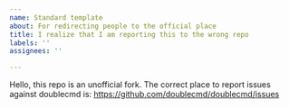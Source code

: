 ```yaml
---
name: Standard template
about: For redirecting people to the official place
title: I realize that I am reporting this to the wrong repo
labels: ''
assignees: ''

---
```


Hello, this repo is an unofficial fork. The correct place to report issues against doublecmd is:
https://github.com/doublecmd/doublecmd/issues
